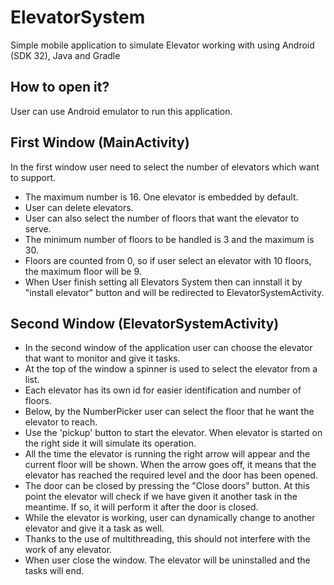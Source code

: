 # ElevatorSystem
Simple mobile application to simulate Elevator working with using Android (SDK 32), Java and Gradle
## How to open it?  
User can use Android emulator to run this application. 
## First Window (MainActivity)
In the first window user need to select the number of elevators which want to support.  
- The maximum number is 16. One elevator is embedded by default.  
- User can delete elevators. 
- User can also select the number of floors that want the elevator to serve. 
- The minimum number of floors to be handled is 3 and the maximum is 30. 
- Floors are counted from 0, so if user select an elevator with 10 floors, the maximum floor will be 9.
- When User finish setting all Elevators System then can innstall it by "install elevator" button and will be redirected to ElevatorSystemActivity.

## Second Window (ElevatorSystemActivity)
- In the second window of the application user can choose the elevator that want to monitor and give it tasks.  
- At the top of the window a spinner is used to select the elevator from a list.  
- Each elevator has its own id for easier identification and number of floors. 
- Below, by the NumberPicker user can select the floor that he want the elevator to reach. 
- Use the 'pickup' button to start the elevator. When elevator is started on the right side it will simulate its operation. 
- All the time the elevator is running the right arrow will appear and the current floor will be shown. When the arrow goes off, it means that the elevator has reached the required level and the door has been opened. 
- The door can be closed by pressing the "Close doors" button. At this point the elevator will check if we have given it another task in the meantime. If so, it will perform it after the door is closed.
- While the elevator is working, user can dynamically change to another elevator and give it a task as well. 
- Thanks to the use of multithreading, this should not interfere with the work of any elevator.
- When user close the window. The elevator will be uninstalled and the tasks will end.

